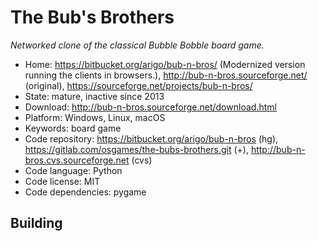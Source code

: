 # The Bub's Brothers

_Networked clone of the classical Bubble Bobble board game._

- Home: https://bitbucket.org/arigo/bub-n-bros/ (Modernized version running the clients in browsers.), http://bub-n-bros.sourceforge.net/ (original), https://sourceforge.net/projects/bub-n-bros/
- State: mature, inactive since 2013
- Download: http://bub-n-bros.sourceforge.net/download.html
- Platform: Windows, Linux, macOS
- Keywords: board game
- Code repository: https://bitbucket.org/arigo/bub-n-bros (hg), https://gitlab.com/osgames/the-bubs-brothers.git (+), http://bub-n-bros.cvs.sourceforge.net (cvs)
- Code language: Python
- Code license: MIT
- Code dependencies: pygame

## Building

